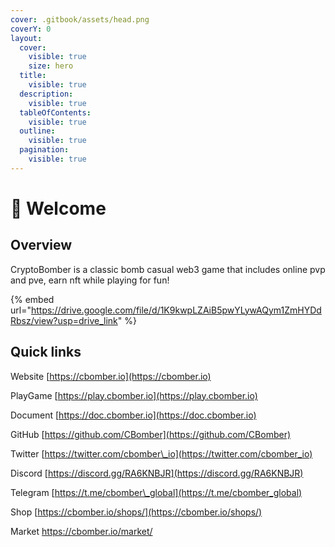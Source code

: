 ```yaml
---
cover: .gitbook/assets/head.png
coverY: 0
layout:
  cover:
    visible: true
    size: hero
  title:
    visible: true
  description:
    visible: true
  tableOfContents:
    visible: true
  outline:
    visible: true
  pagination:
    visible: true
---
```


# 👋 Welcome

## Overview

CryptoBomber is a classic bomb casual web3 game that includes online pvp and pve, earn nft while playing for fun!

{% embed url="https://drive.google.com/file/d/1K9kwpLZAiB5pwYLywAQym1ZmHYDdRbsz/view?usp=drive_link" %}

## Quick links

Website      [https://cbomber.io](https://cbomber.io)

PlayGame   [https://play.cbomber.io](https://play.cbomber.io)

Document   [https://doc.cbomber.io](https://doc.cbomber.io)

GitHub        [https://github.com/CBomber](https://github.com/CBomber)

Twitter        [https://twitter.com/cbomber\_io](https://twitter.com/cbomber_io)

Discord       [https://discord.gg/RA6KNBJR](https://discord.gg/RA6KNBJR)

Telegram    [https://t.me/cbomber\_global](https://t.me/cbomber_global)

&#x20;

Shop           [https://cbomber.io/shops/](https://cbomber.io/shops/)        &#x20;

Market        https://cbomber.io/market/
